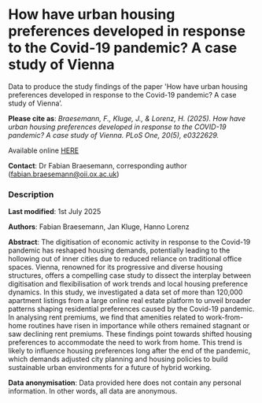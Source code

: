 # How have urban housing preferences developed in response to the Covid-19 pandemic? A case study of Vienna

Data to produce the study findings of the paper 'How have urban housing preferences developed in response to the Covid-19 pandemic? A case study of Vienna’.

__Please cite as__: _Braesemann, F., Kluge, J., & Lorenz, H. (2025). How have urban housing preferences developed in response to the COVID-19 pandemic? A case study of Vienna. PLoS One, 20(5), e0322629._

Available online [HERE](https://journals.plos.org/plosone/article?id=10.1371/journal.pone.0322629)

**Contact**: Dr Fabian Braesemann, corresponding author (fabian.braesemann@oii.ox.ac.uk)


### Description

**Last modified**: 1st July 2025

**Authors**: Fabian Braesemann, Jan Kluge, Hanno Lorenz

**Abstract**: The digitisation of economic activity in response to the Covid-19 pandemic has reshaped housing demands, potentially leading to the hollowing out of inner cities due to reduced reliance on traditional office spaces. Vienna, renowned for its progressive and diverse housing structures, offers a compelling case study to dissect the interplay between digitisation and flexibilisation of work trends and local housing preference dynamics. In this study, we investigated a data set of more than 120,000 apartment listings from a large online real estate platform to unveil broader patterns shaping residential preferences caused by the Covid-19 pandemic. In analysing rent premiums, we find that amenities related to work-from-home routines have risen in importance while others remained stagnant or saw declining rent premiums. These findings point towards shifted housing preferences to accommodate the need to work from home. This trend is likely to influence housing preferences long after the end of the pandemic, which demands adjusted city planning and housing policies to build sustainable urban environments for a future of hybrid working.

**Data anonymisation**:
Data provided here does not contain any personal information. In other words, all data are anonymous.
